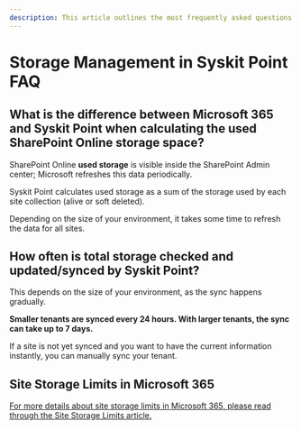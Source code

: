 ```yaml
---
description: This article outlines the most frequently asked questions about storage management in Syskit Point.
---
```


# Storage Management in Syskit Point FAQ


## What is the difference between Microsoft 365 and Syskit Point when calculating the used SharePoint Online storage space?

SharePoint Online **used storage** is visible inside the SharePoint Admin center; Microsoft refreshes this data periodically.

Syskit Point calculates used storage as a sum of the storage used by each site collection (alive or soft deleted).

Depending on the size of your environment, it takes some time to refresh the data for all sites. 


## How often is total storage checked and updated/synced by Syskit Point?

This depends on the size of your environment, as the sync happens gradually. 

**Smaller tenants are synced every 24 hours. With larger tenants, the sync can take up to 7 days.**

If a site is not yet synced and you want to have the current information instantly, you can manually sync your tenant. 


## Site Storage Limits in Microsoft 365

[For more details about site storage limits in Microsoft 365, please read through the Site Storage Limits article.](../faq/site-storage-limits.md)
